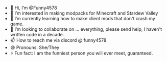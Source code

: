 - 👋 Hi, I’m @Funny4578
- 👀 I’m interested in making modpacks for Minecraft and Stardew Valley
- 🌱 I’m currently learning how to make client mods that don't crash my game.
- 💞️ I’m looking to collaborate on ... everything, please send help, I haven't written code in a decade.
- 📫 How to reach me via discord @ funny4578
- 😄 Pronouns: She/They
- ⚡ Fun fact: I am the funniest person you will ever meet, guaranteed.

<!---
Funny4578/Funny4578 is a ✨ special ✨ repository because its `README.md` (this file) appears on your GitHub profile.
You can click the Preview link to take a look at your changes.
--->
